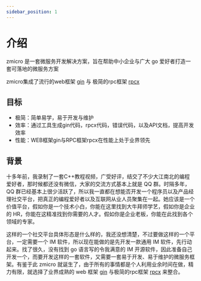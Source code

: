 ```yaml
---
sidebar_position: 1
---
```


# 介绍

zmicro 是一套微服务开发解决方案，旨在帮助中小企业与广大 go 爱好者打造一套可落地的微服务方案

zmicro集成了流行的web框架 [gin](https://github.com/gin-gonic/gin) 与 极简的rpc框架 [rpcx](https://github.com/smallnest/rpcx)

## 目标

- 极简：简单易学，易于开发与维护
- 效率：通过工具生成gin代码，rpcx代码，错误代码，以及API文档，提高开发效率
- 性能：WEB框架gin与RPC框架rpcx在性能上处于业界领先

## 背景

十多年前，我录制了一套C++教程视频，广受好评，结交了不少大江南北的编程爱好者，那时候都还没有微信，大家的交流方式基本上就是 QQ 群。时隔多年，QQ 群已经基本上很少活跃了，所以我一直都在想能否开发一个程序员以及产品经理社交平台，把真正的编程爱好者以及互联网从业人员聚集在一起。她应该是一个价值平台，假如你是一个技术小白，你能在这里找到大牛拜师学艺，假如你是企业的 HR，你能在这精准找到你需要的人才。假如你是企业老板，你能在此找到各个领域的专家。

这样的一个社交平台具体形态是什么样的，我还没想清楚，不过要做这样的一个平台，一定需要一个 IM 软件，所以现在能做的是先开发一款通用 IM 软件，先行动起来。找了很久，没有找到 go 语言写的令我满意的 IM 开源软件，因此准备自己开发一个，而要开发这样的一套软件，又需要一套易于开发、易于维护的微服务框架。有鉴于此 zmicro 就诞生了，由于所有的事情都是个人利用业余时间在做，精力有限，就选择了业界成熟的 web 框架 [gin](https://github.com/gin-gonic/gin) 与极简的rpc框架 [rpcx](https://github.com/smallnest/rpcx) 来整合。
